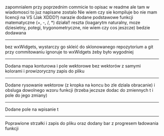 zapomnialem przy poprzednim commicie to opisac w readme ale tam w wiadomosci to juz napisane zostalo
Nie wiem czy sie kompiluje bo nie mam licencji na VS (Jak XDDD?)
narazie dodane podstawowe funkcji matematyczne (+, -, /, *)
działa!!
reszta (loagarytm naturalny, moze dziesietny, potegi, trygonometryczne, nie wiem czy cos jeszcze) bedzie dodawana
********************************************************************************************************************************
bez wxWidgets, wystarczy go skleić do sklonowanego repozytorium a git przy commitowaniu ignoruje to wxWidgets żeby było wygodniej
*********************************************************************************************************************************
Dodana mapa konturowa i pole wektorowe bez wektorów z samymi kolorami i prowizoryczny zapis do pliku
********************************************************************************************************************************
Dodane rysowanie wektorow (z kropka na koncu bo zle dziala obracanie) i obsluga dowolnego wzoru funkcji (trzeba jeczsze dodac do zmiennych t i pole do jego zmiany)
********************************************************************************************************************************
Dodane pole na wpisanie t
********************************************************************************************************************************
Poprawione strzałki i zapis do pliku oraz dodany bar z progresem ładowania funkcji
